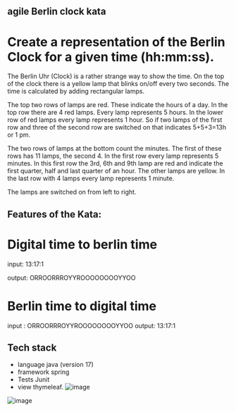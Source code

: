 ## agile Berlin clock kata
# Create a representation of the Berlin Clock for a given time (hh:mm:ss).
The Berlin Uhr (Clock) is a rather strange way to show the time. On the top of the clock there is a yellow lamp that blinks on/off every two seconds. The time is calculated by adding rectangular lamps.

The top two rows of lamps are red. These indicate the hours of a day. In the top row there are 4 red lamps. Every lamp represents 5 hours. In the lower row of red lamps every lamp represents 1 hour. So if two lamps of the first row and three of the second row are switched on that indicates 5+5+3=13h or 1 pm.

The two rows of lamps at the bottom count the minutes. The first of these rows has 11 lamps, the second 4. In the first row every lamp represents 5 minutes. In this first row the 3rd, 6th and 9th lamp are red and indicate the first quarter, half and last quarter of an hour. The other lamps are yellow. In the last row with 4 lamps every lamp represents 1 minute.

The lamps are switched on from left to right.

## Features of the Kata: 

# Digital time to berlin time 

input: 13:17:1

output: ORROORRROYYROOOOOOOOYYOO

# Berlin time to digital time 
input : ORROORRROYYROOOOOOOOYYOO
output: 13:17:1

## Tech stack 
* language java (version 17)
* framework spring 
* Tests Junit
* view thymeleaf. 
![image](https://user-images.githubusercontent.com/36473921/208371731-c2bf749d-ed01-408f-a57b-b5eabb40b767.png)

![image](https://user-images.githubusercontent.com/36473921/208371357-1aef0741-5572-4dce-b90e-df288acefa98.png)


